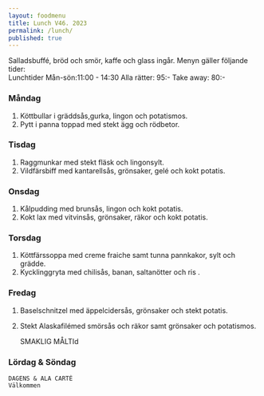 ```yaml
---
layout: foodmenu
title: Lunch V46. 2023
permalink: /lunch/
published: true
---
```

Salladsbuffé, bröd och smör, kaffe och glass ingår.
Menyn gäller följande tider:  
Lunchtider  Mån-sön:11:00 - 14:30
Alla rätter: 95:- Take away: 80:-
                                
### Måndag

1. Köttbullar i gräddsås,gurka, lingon och potatismos.
2. Pytt i panna toppad med stekt ägg och rödbetor.

### Tisdag
1. Raggmunkar med stekt fläsk och lingonsylt.
2. Vildfärsbiff med kantarellsås, grönsaker, gelé och kokt potatis.

### Onsdag
1. Kålpudding med brunsås, lingon och kokt potatis.
2. Kokt lax med vitvinsås, grönsaker, räkor och kokt potatis.

### Torsdag
1. Köttfärssoppa med creme fraiche samt tunna pannkakor, sylt och grädde. 
2. Kycklinggryta med chilisås, banan, saltanötter och ris .

### Fredag  
1. Baselschnitzel med äppelcidersås, grönsaker och stekt potatis.
2. Stekt Alaskafilémed smörsås och räkor samt grönsaker och potatismos. 
 

     SMAKLIG MÅLTId
  
  ### Lördag & Söndag 
    DAGENS & ALA CARTÈ
    Välkommen
    
       
    

   
    
   
     
